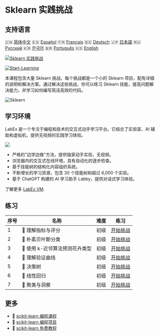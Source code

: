 # Sklearn 实践挑战

## 支持语言

🇨🇳 [简体中文](README_zh.md) 🇪🇸 [Español](README_es.md) 🇫🇷 [Français](README_fr.md) 🇩🇪 [Deutsch](README_de.md) 🇯🇵 [日本語](README_ja.md) 🇷🇺 [Русский](README_ru.md) 🇰🇷 [한국어](README_ko.md) 🇧🇷 [Português](README_pt.md) 🇺🇸 [English](README.md) 

[![Sklearn 实践挑战](https://cover-creator.labex.io/sklearn-practice-challenges.png?lang=zh)](https://labex.io/zh/courses/sklearn-practice-challenges)

[![Start-Learning](https://img.shields.io/badge/Start-Learning-whitesmoke?style=for-the-badge)](https://labex.io/zh/courses/sklearn-practice-challenges)

本课程包含大量 Sklearn 挑战，每个挑战都是一个小的 Sklearn 项目，配有详细的说明和解决方案。通过解决这些挑战，你可以练习 Sklearn 技能，提高问题解决能力，并学习如何编写简洁高效的代码。

![Sklearn](https://img.shields.io/badge/Sklearn-whitesmoke?style=for-the-badge&logo=sklearn)


## 学习环境

LabEx 是一个专注于编程和技术的交互式动手学习平台。它结合了实验室、AI 辅助和虚拟机，提供无视频的实践学习体验。

![](https://tutorial-screenshot.getvm.io/images/vm-1725247253.png)

- 严格的"边学边做"方法，提供独家动手实验，无视频。
- 浏览器内的交互式在线环境，具有自动化的逐步检查。
- 基于技能树的结构化内容组织系统。
- 不断增长的学习资源，包含 30 个技能树和超过 6,000 个实验。
- 基于 ChatGPT 构建的 AI 学习助手 Labby，提供对话式学习体验。

了解更多 [LabEx VM](https://support.labex.io/using-labex/virtual-machine).

## 练习

|   序号 | 名称                           | 难度   | 练习                                                                                                                          |
|--------|--------------------------------|--------|-------------------------------------------------------------------------------------------------------------------------------|
|      1 | 🎯 理解指标与评分              | 初级   | <a target='_blank' href='https://labex.io/zh/labs/python-understanding-metrics-and-scoring-185172'>开始挑战</a>               |
|      2 | 🎯 朴素贝叶斯分类              | 初级   | <a target='_blank' href='https://labex.io/zh/labs/python-naive-bayes-classification-250427'>开始挑战</a>                      |
|      3 | 🎯 使用 k-近邻算法预测花卉类型 | 初级   | <a target='_blank' href='https://labex.io/zh/labs/sklearn-predicting-flower-types-with-nearest-neighbors-256147'>开始挑战</a> |
|      4 | 🎯 理解验证曲线                | 初级   | <a target='_blank' href='https://labex.io/zh/labs/python-understanding-validation-curves-106940'>开始挑战</a>                 |
|      5 | 🎯 决策树                      | 初级   | <a target='_blank' href='https://labex.io/zh/labs/python-decision-trees-92597'>开始挑战</a>                                   |
|      6 | 🎯 线性回归                    | 初级   | <a target='_blank' href='https://labex.io/zh/labs/python-linear-regression-185171'>开始挑战</a>                               |
|      7 | 🎯 聚类与洞察                  | 初级   | <a target='_blank' href='https://labex.io/zh/labs/python-clustering-and-insights-198286'>开始挑战</a>                         |

## 更多

- 🔗 [scikit-learn 编程课程](https://github.com/labex-labs/awesome-programming-courses)
- 🔗 [scikit-learn 编程项目](https://github.com/labex-labs/awesome-programming-projects)
- 🔗 [scikit-learn 免费教程](https://github.com/labex-labs/sklearn-free-tutorials)

